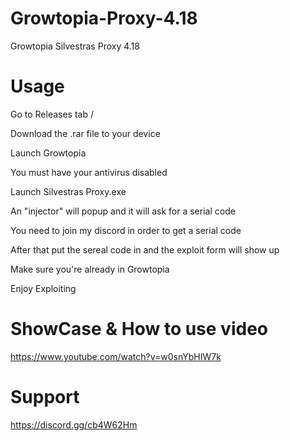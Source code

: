 # Growtopia-Proxy-4.18
Growtopia Silvestras Proxy 4.18


# Usage
Go to Releases tab / 

Download the .rar file to your device

Launch Growtopia

You must have your antivirus disabled

Launch Silvestras Proxy.exe

An "injector" will popup and it will ask for a serial code

You need to join my discord in order to get a serial code

After that put the sereal code in and the exploit form will show up

Make sure you're already in Growtopia

Enjoy Exploiting

# ShowCase & How to use video
https://www.youtube.com/watch?v=w0snYbHIW7k

# Support
https://discord.gg/cb4W62Hm

